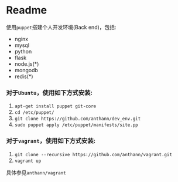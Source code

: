 # Readme

使用`puppet`搭建个人开发环境(Back end)，包括:  

* nginx  
* mysql  
* python  
* flask  
* node.js(*)   
* mongodb  
* redis(*)   

### 对于`Ubuntu`，使用如下方式安装:  

1. `apt-get install puppet git-core`  
2. `cd /etc/puppet/`  
3. `git clone https://github.com/anthann/dev_env.git`  
4. `sudo puppet apply /etc/puppet/manifests/site.pp`  

### 对于`vagrant`，使用如下方式安装:  

1. `git clone --recursive https://github.com/anthann/vagrant.git`
2. `vagrant up`

具体参见`anthann/vagrant`
